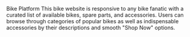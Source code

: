 Bike Platform This bike website is responsive to any bike fanatic with a curated list of available bikes, spare parts, and accessories. Users can browse through categories of popular bikes as well as indispensable accessories by their descriptions and smooth "Shop Now" options.
